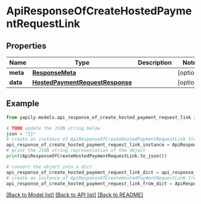 # ApiResponseOfCreateHostedPaymentRequestLink


## Properties

Name | Type | Description | Notes
------------ | ------------- | ------------- | -------------
**meta** | [**ResponseMeta**](ResponseMeta.md) |  | [optional] 
**data** | [**HostedPaymentRequestResponse**](HostedPaymentRequestResponse.md) |  | [optional] 

## Example

```python
from yapily.models.api_response_of_create_hosted_payment_request_link import ApiResponseOfCreateHostedPaymentRequestLink

# TODO update the JSON string below
json = "{}"
# create an instance of ApiResponseOfCreateHostedPaymentRequestLink from a JSON string
api_response_of_create_hosted_payment_request_link_instance = ApiResponseOfCreateHostedPaymentRequestLink.from_json(json)
# print the JSON string representation of the object
print(ApiResponseOfCreateHostedPaymentRequestLink.to_json())

# convert the object into a dict
api_response_of_create_hosted_payment_request_link_dict = api_response_of_create_hosted_payment_request_link_instance.to_dict()
# create an instance of ApiResponseOfCreateHostedPaymentRequestLink from a dict
api_response_of_create_hosted_payment_request_link_from_dict = ApiResponseOfCreateHostedPaymentRequestLink.from_dict(api_response_of_create_hosted_payment_request_link_dict)
```
[[Back to Model list]](../README.md#documentation-for-models) [[Back to API list]](../README.md#documentation-for-api-endpoints) [[Back to README]](../README.md)



